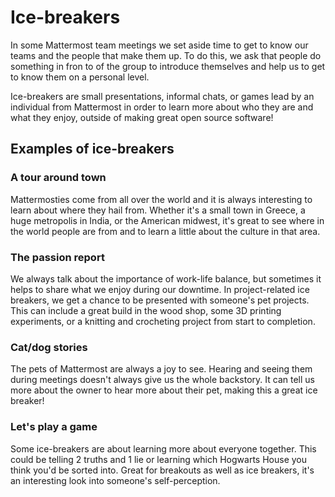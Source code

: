 # Ice-breakers

In some Mattermost team meetings we set aside time to get to know our teams and the people that make them up. To do this, we ask that people do something in fron to of the group to introduce themselves and help us to get to know them on a personal level.

Ice-breakers are small presentations, informal chats, or games lead by an individual from Mattermost in order to learn more about who they are and what they enjoy, outside of making great open source software!

## Examples of ice-breakers

### A tour around town

Mattermosties come from all over the world and it is always interesting to learn about where they hail from. Whether it's a small town in Greece, a huge metropolis in India, or the American midwest, it's great to see where in the world people are from and to learn a little about the culture in that area.

### The passion report

We always talk about the importance of work-life balance, but sometimes it helps to share what we enjoy during our downtime. In project-related ice breakers, we get a chance to be presented with someone's pet projects. This can include a great build in the wood shop, some 3D printing experiments, or a knitting and crocheting project from start to completion.

### Cat/dog stories

The pets of Mattermost are always a joy to see. Hearing and seeing them during meetings doesn't always give us the whole backstory. It can tell us more about the owner to hear more about their pet, making this a great ice breaker!

### Let's play a game

Some ice-breakers are about learning more about everyone together. This could be telling 2 truths and 1 lie or learning which Hogwarts House you think you'd be sorted into. Great for breakouts as well as ice breakers, it's an interesting look into someone's self-perception.

